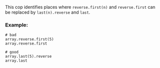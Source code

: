 This cop identifies places where `reverse.first(n)` and `reverse.first`
can be replaced by `last(n).reverse` and `last`.

### Example:

    # bad
    array.reverse.first(5)
    array.reverse.first

    # good
    array.last(5).reverse
    array.last
